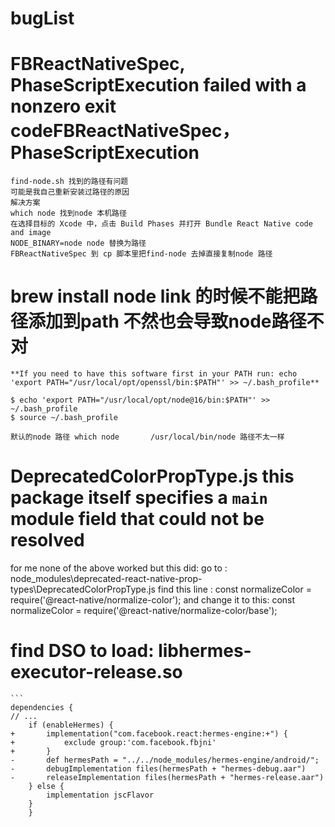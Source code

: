 # bugList

# FBReactNativeSpec, PhaseScriptExecution failed with a nonzero exit codeFBReactNativeSpec，PhaseScriptExecution
    find-node.sh 找到的路径有问题
    可能是我自己重新安装过路径的原因
    解决方案
    which node 找到node 本机路径
    在选择目标的 Xcode 中，点击 Build Phases 并打开 Bundle React Native code and image
    NODE_BINARY=node node 替换为路径
    FBReactNativeSpec 到 cp 脚本里把find-node 去掉直接复制node 路径


# brew install node link 的时候不能把路径添加到path 不然也会导致node路径不对
    **If you need to have this software first in your PATH run: echo 'export PATH="/usr/local/opt/openssl/bin:$PATH"' >> ~/.bash_profile**
 
    $ echo 'export PATH="/usr/local/opt/node@16/bin:$PATH"' >> ~/.bash_profile
    $ source ~/.bash_profile
    
    默认的node 路径 which node       /usr/local/bin/node 路径不太一样

# DeprecatedColorPropType.js this package itself specifies a `main` module field that could not be resolved
for me none of the above worked but this did: go to : node_modules\deprecated-react-native-prop-types\DeprecatedColorPropType.js
find this line :    const normalizeColor = require('@react-native/normalize-color'); 
and change it to this:      const normalizeColor = require('@react-native/normalize-color/base');

# find DSO to load: libhermes-executor-release.so
    ```
    dependencies {
    // ...
        if (enableHermes) {
    +       implementation("com.facebook.react:hermes-engine:+") {
    +           exclude group:'com.facebook.fbjni'
    +       }
    -       def hermesPath = "../../node_modules/hermes-engine/android/";
    -       debugImplementation files(hermesPath + "hermes-debug.aar")
    -       releaseImplementation files(hermesPath + "hermes-release.aar")
        } else {
            implementation jscFlavor
        }
        }
```
